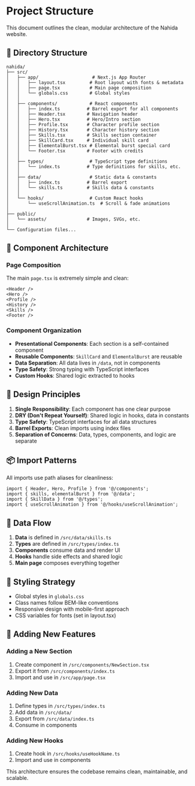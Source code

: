 # Project Structure

This document outlines the clean, modular architecture of the Nahida website.

## 📁 Directory Structure

```
nahida/
├── src/
│   ├── app/                    # Next.js App Router
│   │   ├── layout.tsx         # Root layout with fonts & metadata
│   │   ├── page.tsx           # Main page composition
│   │   └── globals.css        # Global styles
│   │
│   ├── components/            # React components
│   │   ├── index.ts          # Barrel export for all components
│   │   ├── Header.tsx        # Navigation header
│   │   ├── Hero.tsx          # Hero/Intro section
│   │   ├── Profile.tsx       # Character profile section
│   │   ├── History.tsx       # Character history section
│   │   ├── Skills.tsx        # Skills section container
│   │   ├── SkillCard.tsx     # Individual skill card
│   │   ├── ElementalBurst.tsx # Elemental burst special card
│   │   └── Footer.tsx        # Footer with credits
│   │
│   ├── types/                 # TypeScript type definitions
│   │   └── index.ts          # Type definitions for skills, etc.
│   │
│   ├── data/                  # Static data & constants
│   │   ├── index.ts          # Barrel export
│   │   └── skills.ts         # Skills data & constants
│   │
│   └── hooks/                 # Custom React hooks
│       └── useScrollAnimation.ts  # Scroll & fade animations
│
├── public/
│   └── assets/               # Images, SVGs, etc.
│
└── Configuration files...
```

## 🧩 Component Architecture

### Page Composition
The main `page.tsx` is extremely simple and clean:
```tsx
<Header />
<Hero />
<Profile />
<History />
<Skills />
<Footer />
```

### Component Organization
- **Presentational Components**: Each section is a self-contained component
- **Reusable Components**: `SkillCard` and `ElementalBurst` are reusable
- **Data Separation**: All data lives in `/data`, not in components
- **Type Safety**: Strong typing with TypeScript interfaces
- **Custom Hooks**: Shared logic extracted to hooks

## 🎯 Design Principles

1. **Single Responsibility**: Each component has one clear purpose
2. **DRY (Don't Repeat Yourself)**: Shared logic in hooks, data in constants
3. **Type Safety**: TypeScript interfaces for all data structures
4. **Barrel Exports**: Clean imports using index files
5. **Separation of Concerns**: Data, types, components, and logic are separate

## 📦 Import Patterns

All imports use path aliases for cleanliness:
```tsx
import { Header, Hero, Profile } from '@/components';
import { skills, elementalBurst } from '@/data';
import { SkillData } from '@/types';
import { useScrollAnimation } from '@/hooks/useScrollAnimation';
```

## 🔄 Data Flow

1. **Data** is defined in `/src/data/skills.ts`
2. **Types** are defined in `/src/types/index.ts`
3. **Components** consume data and render UI
4. **Hooks** handle side effects and shared logic
5. **Main page** composes everything together

## 🎨 Styling Strategy

- Global styles in `globals.css`
- Class names follow BEM-like conventions
- Responsive design with mobile-first approach
- CSS variables for fonts (set in layout.tsx)

## 🚀 Adding New Features

### Adding a New Section
1. Create component in `/src/components/NewSection.tsx`
2. Export it from `/src/components/index.ts`
3. Import and use in `/src/app/page.tsx`

### Adding New Data
1. Define types in `/src/types/index.ts`
2. Add data in `/src/data/`
3. Export from `/src/data/index.ts`
4. Consume in components

### Adding New Hooks
1. Create hook in `/src/hooks/useHookName.ts`
2. Import and use in components

This architecture ensures the codebase remains clean, maintainable, and scalable.
